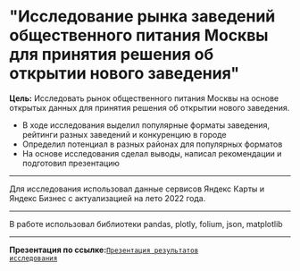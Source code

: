 # "Исследование рынка заведений общественного питания Москвы для принятия решения об открытии нового заведения"

**Цель:** Исследовать рынок общественного питания Москвы на основе открытых данных для принятия решения об открытии нового заведения.

- В ходе исследования выделил популярные форматы заведения, рейтинги разных заведений и конкуренцию в городе
- Определил потенциал в разных районах для популярных форматов
- На основе исследования сделал выводы, написал рекомендации и подготовил презентацию

---
Для исследования использовал данные сервисов Яндекс Карты и Яндекс Бизнес с актуализацией на лето 2022 года.

---
В работе использовал библиотеки pandas, plotly, folium, json, matplotlib

---
**Презентация по ссылке:**<code>[Презентация результатов исследования](https://disk.yandex.ru/d/FHEuczJaBX0e_Q)
</code>
